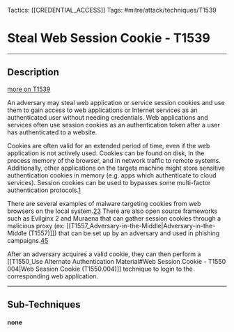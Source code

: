 Tactics: [[CREDENTIAL_ACCESS]]
Tags: #mitre/attack/techniques/T1539  

# Steal Web Session Cookie - T1539
---
## Description
[more on T1539](https://attack.mitre.org/techniques/T1539)

An adversary may steal web application or service session cookies and use them to gain access to web applications or Internet services as an authenticated user without needing credentials. Web applications and services often use session cookies as an authentication token after a user has authenticated to a website.

Cookies are often valid for an extended period of time, even if the web application is not actively used. Cookies can be found on disk, in the process memory of the browser, and in network traffic to remote systems. Additionally, other applications on the targets machine might store sensitive authentication cookies in memory (e.g. apps which authenticate to cloud services). Session cookies can be used to bypasses some multi-factor authentication protocols.[1](https://wunderwuzzi23.github.io/blog/passthecookie.html)

There are several examples of malware targeting cookies from web browsers on the local system.[2](https://securelist.com/project-tajmahal/90240/)[3](https://unit42.paloaltonetworks.com/mac-malware-steals-cryptocurrency-exchanges-cookies/) There are also open source frameworks such as Evilginx 2 and Muraena that can gather session cookies through a malicious proxy (ex: [[T1557_Adversary-in-the-Middle|Adversary-in-the-Middle (T1557)]]) that can be set up by an adversary and used in phishing campaigns.[4](https://github.com/kgretzky/evilginx2)[5](https://github.com/muraenateam/muraena)

After an adversary acquires a valid cookie, they can then perform a [[T1550_Use Alternate Authentication Material#Web Session Cookie - T1550 004|Web Session Cookie (T1550.004)]] technique to login to the corresponding web application.

---
## Sub-Techniques

#### none
